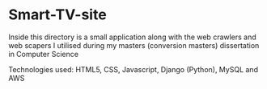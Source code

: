 # Smart-TV-site

Inside this directory is a small application along with the web crawlers and web scapers I utilised during my masters (conversion masters) dissertation in Computer Science

Technologies used: HTML5, CSS, Javascript, Django (Python), MySQL and AWS 

